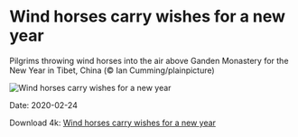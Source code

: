 # Wind horses carry wishes for a new year

Pilgrims throwing wind horses into the air above Ganden Monastery for the New Year in Tibet, China (© Ian Cumming/plainpicture)

![Wind horses carry wishes for a new year](https://bing.com/th?id=OHR.Windhorses_EN-US8344477103_UHD.jpg&rf=LaDigue_UHD.jpg&pid=hp&w=1024&h=576)

Date: 2020-02-24

Download 4k: [Wind horses carry wishes for a new year](https://bing.com/th?id=OHR.Windhorses_EN-US8344477103_UHD.jpg&rf=LaDigue_UHD.jpg&pid=hp&w=3840&h=2160)

